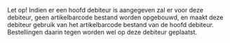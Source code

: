 Let op! Indien er een hoofd debiteur is aangegeven zal er voor deze debiteur, geen artikelbarcode bestand worden opgebouwd, en maakt deze debiteur gebruik van het artikelbarcode bestand van de hoofd debiteur. Bestellingen daarin tegen worden wel op deze debiteur geplaatst. 